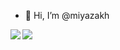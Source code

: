 - 👋 Hi, I’m @miyazakh

<a href="https://github.com/anuraghazra/github-readme-stats">
  <img align="left" src="https://github-readme-stats-sigma-five.vercel.app/api?username=miyazakh&count_private=true&show_icons&theme=tokyonight)=true" />
</a>
<a href="https://github.com/anuraghazra/github-readme-stats">
  <img align="left" src="https://github-readme-stats-sigma-five.vercel.app/api/top-langs/?username=miyazakh&theme=tokyonight)" />
</a>

<!--
![GitHub Stats Card](https://github-readme-stats.vercel.app/api?username=miyazakh&count_private=true&theme=tokyonight)

![Top Languages Card (Compact layout)](https://github-readme-stats.vercel.app/api/top-langs/?username=miyazakh&layout=compact&theme=tokyonight)
-->

<!---
miyazakh/miyazakh is a ✨ special ✨ repository because its `README.md` (this file) appears on your GitHub profile.
You can click the Preview link to take a look at your changes.
--->
